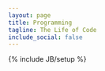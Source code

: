 ```yaml
---
layout: page
title: Programming
tagline: The Life of Code
include_social: false
---
```

{% include JB/setup %}



